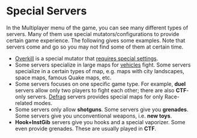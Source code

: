 # Special Servers

In the Multiplayer menu of the game, you can see many different types of servers. Many of them use special mutators/configurations to provide certain game experience. The following gives some examples. Note that servers come and go so you may not find some of them at certain time.

-	[Overkill](Overkill_Tutorial) is a special mutator that [requires special settings](Overkill_Setting).
-	Some servers specialize in large maps for [vehicles](Vehicles) fight. Some servers specialize in a certain types of map, e.g. maps with city landscapes, space maps, famous Quake maps, etc.
-	Some servers focuses on one specific game type. For example, **duel** servers allow only two players to fight each other; there are also **CTF**-only servers. [Defrag](http://forums.xonotic.org/showthread.php?tid=3869) servers provides special maps for only Race-related modes. 
-	Some servers only allow **shotguns**. Some servers give you **grenades**. Some servers give you unconventional weapons, i.e. **new toys**.
-	**Hook+InstGib** servers give you hooks and a special vaporizer. Some even provide grenades. These are usually played in **CTF**.


